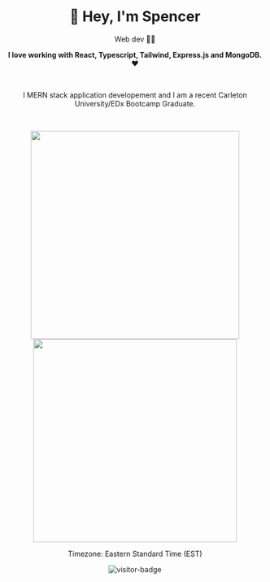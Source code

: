 <h1 align="center" >👋 Hey, I'm Spencer</h1>

<p align="center">Web dev 🧑‍💻</p>

**<p align="center">I love working with React, Typescript, Tailwind, Express.js and MongoDB. ❤</p>**


<br/>
<p align="center">
  I MERN stack application developement and I am a recent Carleton University/EDx Bootcamp Graduate. 
</p>
   
<br />
<p align="center">
  <img src="https://github-readme-stats.vercel.app/api?username=sspspencer&theme=radical&show_icons=true" width="410"/>
  
  <img src="https://github-readme-stats.vercel.app/api/top-langs/?username=sspspencer&layout=compact&theme=radical" width="400" />
</p>

<p align="center">Timezone: Eastern Standard Time (EST)</p>
<p align="center"><img src="https://visitor-badge.glitch.me/badge?page_id=sspspencer.sspspencer" alt="visitor-badge" /></p>

<!--
**sspspencer/sspspencer** is a ✨ _special_ ✨ repository because its `README.md` (this file) appears on your GitHub profile.

Here are some ideas to get you started:

- 🔭 I’m currently working on ...
- 🌱 I’m currently learning ...
- 👯 I’m looking to collaborate on ...
- 🤔 I’m looking for help with ...
- 💬 Ask me about ...
- 📫 How to reach me: ...
- 😄 Pronouns: ...
- ⚡ Fun fact: ...
-->
